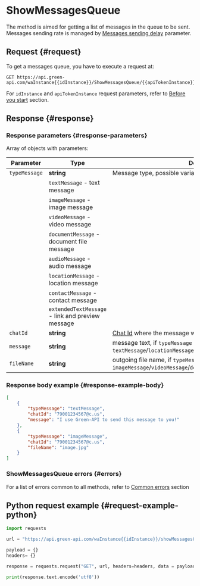 # ShowMessagesQueue

The method is aimed for getting a list of messages in the queue to be sent. 
Messages sending rate is managed by [Messages sending delay](../send-messages-delay.md) parameter.

## Request {#request}

To get a messages queue, you have to execute a request at:
```
GET https://api.green-api.com/waInstance{{idInstance}}/ShowMessagesQueue/{{apiTokenInstance}}
```

For `idInstance` and `apiTokenInstance` request parameters, refer to [Before you start](../../before-start.md#parameters) section.

## Response {#response}

### Response parameters {#response-parameters}

Array of objects with parameters:

Parameter | Type |  Description
----- | ----- | ----- 
`typeMessage` | **string** | Message type, possible variants:
| | `textMessage` - text message
| | `imageMessage` - image message
| | `videoMessage` - video message
| | `documentMessage` - document file message
| | `audioMessage` - audio message
| | `locationMessage` - location message
| | `contactMessage` - contact message
| | `extendedTextMessage` - link and preview message
`chatId` | **string** | [Chat Id](../chat-id.md) where the message will be sent to
`message` | **string** |  message text, if `typeMessage` = `textMessage`/`locationMessage`/`contactMessage`/`extendedTextMessage`
`fileName` | **string** | outgoing file name, if `typeMessage` = `imageMessage`/`videoMessage`/`documentMessage`/`audioMessage`

### Response body example {#response-example-body}

```json
[
    {
        "typeMessage": "textMessage",
        "chatId": "79001234567@c.us",
        "message": "I use Green-API to send this message to you!"
    },
    {
        "typeMessage": "imageMessage",
        "chatId": "79001234567@c.us",
        "fileName": "image.jpg"
    }
]
```

### ShowMessagesQueue errors {#errors}

For a list of errors common to all methods, refer to [Common errors](../common-errors.md) section

## Python request example  {#request-example-python}

```python
import requests

url = "https://api.green-api.com/waInstance{{idInstance}}/showMessagesQueue/{{apiTokenInstance}}"

payload = {}
headers= {}

response = requests.request("GET", url, headers=headers, data = payload)

print(response.text.encode('utf8'))
```
